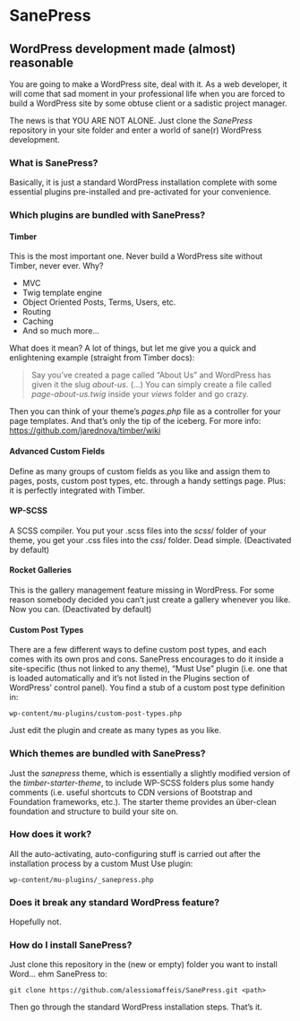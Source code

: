 # SanePress
## WordPress development made (almost) reasonable

You are going to make a WordPress site, deal with it. 
As a web developer, it will come that sad moment in your professional life when you are forced to build a WordPress site by some obtuse client or a sadistic project manager.

The news is that YOU ARE NOT ALONE. Just clone the *SanePress* repository in your site folder and enter a world of sane(r) WordPress development.

### What is SanePress?

Basically, it is just a standard WordPress installation complete with some essential plugins pre-installed and pre-activated for your convenience.

### Which plugins are bundled with SanePress?

#### Timber
This is the most important one. Never build a WordPress site without Timber, never ever. Why?

+ MVC
+ Twig template engine
+ Object Oriented Posts, Terms, Users, etc.
+ Routing
+ Caching
+ And so much more…

What does it mean? A lot of things, but let me give you a quick and enlightening example (straight from Timber docs):

> Say you’ve created a page called “About Us” and WordPress has given it the slug *about-us*. (…) You can simply create a file called *page-about-us.twig* inside your *views* folder and go crazy.

Then you can think of your theme’s *pages.php* file as a controller for your page templates. And that’s only the tip of the iceberg. For more info: https://github.com/jarednova/timber/wiki

#### Advanced Custom Fields
Define as many groups of custom fields as you like and assign them to pages, posts, custom post types, etc. through a handy settings page. Plus: it is perfectly integrated with Timber.

#### WP-SCSS
A SCSS compiler. You put your .scss files into the *scss*/ folder of your theme, you get your .css files into the *css*/ folder. Dead simple.
(Deactivated by default)

#### Rocket Galleries
This is the gallery management feature missing in WordPress. For some reason somebody decided you can’t just create a gallery whenever you like. Now you can.
(Deactivated by default)

#### Custom Post Types
There are a few different ways to define custom post types, and each comes with its own pros and cons. SanePress encourages to do it inside a site-specific (thus not linked to any theme), “Must Use” plugin (i.e. one that is loaded automatically and it’s not listed in the Plugins section of WordPress’ control panel).
You find a stub of a custom post type definition in:
    
    wp-content/mu-plugins/custom-post-types.php

Just edit the plugin and create as many types as you like.


### Which themes are bundled with SanePress?

Just the *sanepress* theme, which is essentially a slightly modified version of the *timber-starter-theme*, to include WP-SCSS folders plus some handy comments (i.e. useful shortcuts to CDN versions of Bootstrap and Foundation frameworks, etc.).
The starter theme provides an über-clean foundation and structure to build your site on.

### How does it work?

All the auto-activating, auto-configuring stuff is carried out after the installation process by a custom Must Use plugin:

    wp-content/mu-plugins/_sanepress.php

### Does it break any standard WordPress feature?

Hopefully not.

### How do I install SanePress?

Just clone this repository in the (new or empty) folder you want to install Word… ehm SanePress to:

    git clone https://github.com/alessiomaffeis/SanePress.git <path>

Then go through the standard WordPress installation steps. That’s it.
